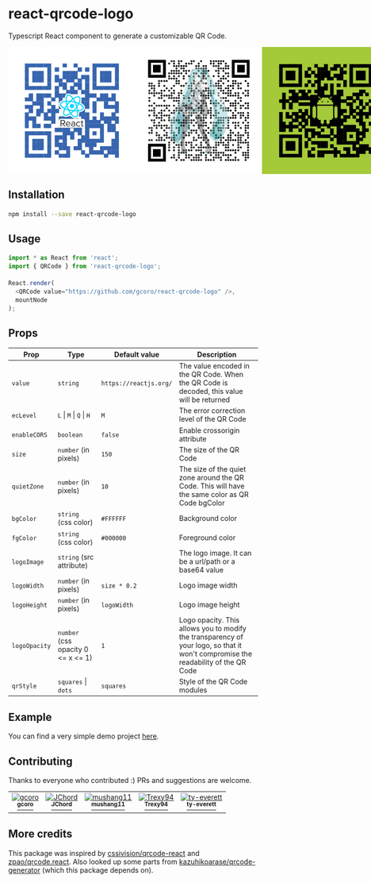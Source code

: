 # react-qrcode-logo
Typescript React component to generate a customizable QR Code.

<div style="display: flex; flex-direction: row;">
	<img src="res/qrcode-react.png" height="256" width="256">
	<img src="res/qrcode-miku.png" height="256" width="256">
	<img src="res/qrcode-android.png" height="256" width="256">
</div>

## Installation

```bash
npm install --save react-qrcode-logo
```
## Usage 

```javascript
import * as React from 'react';
import { QRCode } from 'react-qrcode-logo';

React.render(
  <QRCode value="https://github.com/gcoro/react-qrcode-logo" />,
  mountNode
);
```

## Props
| Prop        | Type                                  | Default value        | Description    |
| ------------|---------------------------------------| ---------------------|-----|
| `value`       | `string`                                | `https://reactjs.org/` | The value encoded in the QR Code. When the QR Code is decoded, this value will be returned |
| `ecLevel`        | `L` &#124; `M` &#124; `Q` &#124; `H`              |   `M`              | The error correction level of the QR Code |
| `enableCORS`         | `boolean`                 |   `false`              | Enable crossorigin attribute |
| `size`        | `number` (in pixels)                    |   `150`                | The size of the QR Code |
| `quietZone`     | `number` (in pixels)                    |   `10`                 | The size of the quiet zone around the QR Code. This will have the same color as QR Code bgColor |
| `bgColor`     | `string` (css color)                    | `#FFFFFF`              | Background color |
| `fgColor`     | `string` (css color)                    | `#000000`              | Foreground color |
| `logoImage`   | `string` (src attribute)                |                      | The logo image. It can be a url/path or a base64 value |
| `logoWidth`   | `number` (in pixels)                    | `size * 0.2`           | Logo image width |
| `logoHeight`  | `number` (in pixels)                    | `logoWidth`                     | Logo image height |
| `logoOpacity` | `number` (css opacity 0 <= x <= 1)      | `1`                    | Logo opacity. This allows you to modify the transparency of your logo, so that it won't compromise the readability of the QR Code |
| `qrStyle` | `squares` &#124; `dots` | `squares`  | Style of the QR Code modules |

## Example 
You can find a very simple demo project [here](https://github.com/gcoro/QRCodeCustomizer). 

## Contributing
Thanks to everyone who contributed :) PRs and suggestions are welcome.

<table>
<tr><td align="center" valign="top">
			<a href="https://github.com/gcoro">
			<img src="https://avatars0.githubusercontent.com/u/37499369?v=4" width="100px;" alt="gcoro" /><br />
			<sup><b>gcoro</b></sup></a><br />
			</td><td align="center" valign="top">
			<a href="https://github.com/JChord">
			<img src="https://avatars3.githubusercontent.com/u/981214?v=4" width="100px;" alt="JChord" /><br />
			<sup><b>JChord</b></sup></a><br />
			</td><td align="center" valign="top">
			<a href="https://github.com/mushang11">
			<img src="https://avatars0.githubusercontent.com/u/13930277?v=4" width="100px;" alt="mushang11" /><br />
			<sup><b>mushang11</b></sup></a><br />
			</td><td align="center" valign="top">
			<a href="https://github.com/Trexy94">
			<img src="https://avatars0.githubusercontent.com/u/16225761?v=4" width="100px;" alt="Trexy94" /><br />
			<sup><b>Trexy94</b></sup></a><br />
			</td><td align="center" valign="top">
			<a href="https://github.com/ty-everett">
			<img src="https://avatars1.githubusercontent.com/u/23272461?v=4" width="100px;" alt="ty-everett" /><br />
			<sup><b>ty-everett</b></sup></a><br />
			</td></tr>
</table>

## More credits 
This package was inspired by [cssivision/qrcode-react](https://github.com/cssivision/qrcode-react) and [zpao/qrcode.react](https://github.com/zpao/qrcode.react). Also looked up some parts from [kazuhikoarase/qrcode-generator](https://github.com/kazuhikoarase/qrcode-generator) (which this package depends on). 
